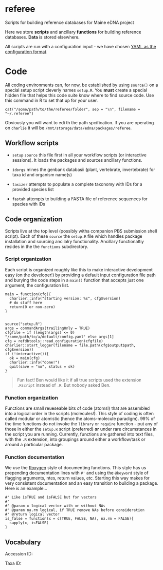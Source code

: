 # referee
Scripts for building reference databases for Maine eDNA project

Here we store **scripts** and ancillary **functions** for building reference databases. **Data** is stored elsewhere.  

All scripts are run with a configuration input - we have chosen [YAML as the configuration format](https://github.com/BigelowLab/charlier/wiki/Configurations). 


# Code

All coding environments can, for now, be established by using `source()` on a special setup script cleverly names `setup.R`.   You **must** create a special hidden file that helps this code suite know where to find source code.  Use this command in R to set that up for your user.

```
cat("/some/path/to/the/referee/folder", sep = "\n", filename = "~/.referee")
```

Obviously you will want to edi th the path spcification.  If you are operating on `charlie` it will be `/mnt/storage/data/edna/packages/referee`.

## Workflow scripts

  + `setup`  `source` this file first in all your workflow scripts (or interactive sessions). It loads the packages and sources ancillary functions. 
  
  + `idorgs` mines the genbank databasii (plant, vertebrate, invertebrate) for taxa id and organism name(s)
  
  + `taxizer` attempts to populate a complete taxonomy with IDs for a provided species list
  
  + `fastah` attempts to building a FASTA file of reference sequences for species with IDs
  
## Code organization

Scripts live at the top level (possibly witha companion PBS submission shell script).  Each of these `source` the `setup.R` file which handles package installation and sourcing ancilalry functionality.  Ancillary functionaltiy resides in the the `functions` subdirectory.

### Script organization

Each script is organized roughly like this to make interactive development easy (on the developer!) by providing a default input configuration file path and burying the code steps in a `main()` function that accepts just one argument, the configuration list.

```
main = function(cfg){
  charlier::info("starting version: %s", cfg$version)
  # do stuff here
  return(0 or non-zero)
}


source("setup.R")
args = commandArgs(trailingOnly = TRUE)
cfgfile = if (length(args) <= 0)  "/some/path/to/a/default/config.yaml" else args[1]
cfg = refdbtools::read_configuration(cfgfile)
charlier::start_logger(filename = file.path(cfg$output$path, cfg$version))
if (!interactive()){
  ok = main(cfg)
  charlier::info("done!")
  quit(save = "no", status = ok)
}
```
  
> Fun fact!  Ben would like it if all true scripts used the extension `.Rscript` instead of `.R`.  But nobody asked Ben.
  
### Function organization

Functions are small reueseable bits of code (atoms!) that are assembled into a logical order in the scripts (molecules!).  This style of coding is often called modular or atomistic (hence the atoms-molecule paradigm).  99% of the time functions do not invoke the `library` or `require` function - put any of those in either the `setup.R` script (preferred) **or** under rare circumstances in the script you are running.   Currently, functions are gathered into text files, with the `.R` extension, into groupings around either a workflow/task or around a particular package.

### Function documentation

We use the [Roxygen](https://roxygen2.r-lib.org/) style of documenting functions.  This style has us prepending documentation lines with `#'` and using the `@keyword` style of flagging arguments, ntes, return values, etc.  Starting this way makes for very consistent documentation and an easy transition to building a package.  Here is an example...

```
#' Like isTRUE and isFALSE but for vectors
#' 
#' @param x logical vector with or without NAs
#' @param na.rm logical, if TRUE remove NAs before consideration
#' @return logical vector
is_false = function(x = c(TRUE, FALSE, NA), na.rm = FALSE){
  sapply(x, isFALSE)
}
```

## Vocabulary
  
Accession ID:

Taxa ID:
  
  